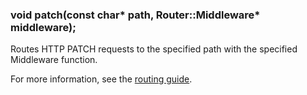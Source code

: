 <h3 id='app.patch'>void patch(const char* path, Router::Middleware* middleware);</h3>

Routes HTTP PATCH requests to the specified path with the specified Middleware function.

For more information, see the [routing guide](/guide/routing.html).

